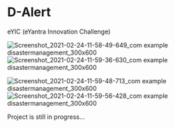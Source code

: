 # D-Alert
eYIC (eYantra Innovation Challenge)

![Screenshot_2021-02-24-11-58-49-649_com example disastermanagement_300x600](https://user-images.githubusercontent.com/63334004/108958818-86e28c80-7699-11eb-95f7-d0e3d5ce0179.jpg)
![Screenshot_2021-02-24-11-59-36-630_com example disastermanagement_300x600](https://user-images.githubusercontent.com/63334004/108958838-8e099a80-7699-11eb-801d-cc6148cdedb9.jpg)

![Screenshot_2021-02-24-11-59-48-713_com example disastermanagement_300x600](https://user-images.githubusercontent.com/63334004/108959201-15efa480-769a-11eb-9bf3-e98cacf17462.jpg)
![Screenshot_2021-02-24-11-59-56-428_com example disastermanagement_300x600](https://user-images.githubusercontent.com/63334004/108959250-299b0b00-769a-11eb-8af0-f65c72916f7b.jpg)




Project is still in progress...
